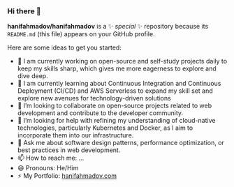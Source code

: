 ### Hi there 👋


**hanifahmadov/hanifahmadov** is a ✨ _special_ ✨ repository because its `README.md` (this file) appears on your GitHub profile.

Here are some ideas to get you started:

- 🔭 I am currently working on open-source and self-study projects daily to keep my skills sharp, which gives me more eagerness to explore and dive deep.
- 🌱 I am currently learning about Continuous Integration and Continuous Deployment (CI/CD) and AWS Serverless to expand my skill set and explore new avenues for technology-driven solutions
- 👯 I’m looking to collaborate on open-source projects related to web development and contribute to the developer community.
- 🤔 I’m looking for help with refining my understanding of cloud-native technologies, particularly Kubernetes and Docker, as I aim to incorporate them into our infrastructure.
- 💬 Ask me about software design patterns, performance optimization, or best practices in web development.
- 📫 How to reach me: ...
- 😄 Pronouns: He/Him
- ⚡ My Portfolio: [hanifahmadov.com](https://hanifahmadov.com/)

